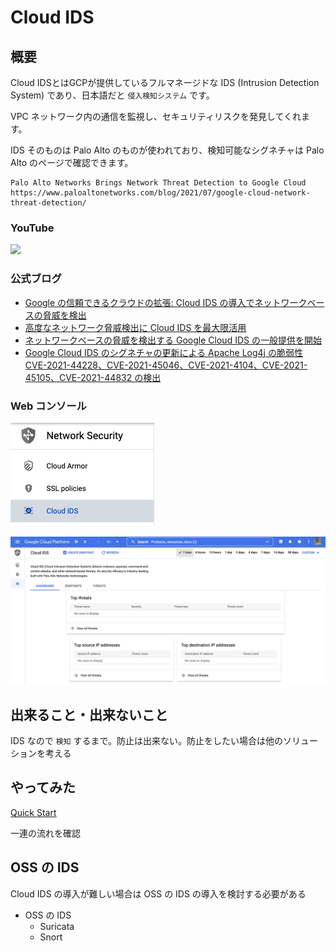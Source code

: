 # Cloud IDS

## 概要

Cloud IDSとはGCPが提供しているフルマネージドな IDS (Intrusion Detection System) であり、日本語だと `侵入検知システム` です。

VPC ネットワーク内の通信を監視し、セキュリティリスクを発見してくれます。

IDS そのものは Palo Alto のものが使われており、検知可能なシグネチャは Palo Alto のページで確認できます。

```
Palo Alto Networks Brings Network Threat Detection to Google Cloud
https://www.paloaltonetworks.com/blog/2021/07/google-cloud-network-threat-detection/
```

### YouTube

[![](https://img.youtube.com/vi/8p_zZIi0hQk/0.jpg)](https://www.youtube.com/watch?v=8p_zZIi0hQk)

### 公式ブログ

+ [Google の信頼できるクラウドの拡張: Cloud IDS の導入でネットワークベースの脅威を検出](https://cloud.google.com/blog/ja/products/identity-security/detect-complex-network-threats-with-cloud-ids)
+ [高度なネットワーク脅威検出に Cloud IDS を最大限活用](https://cloud.google.com/blog/ja/products/identity-security/how-google-cloud-ids-helps-detect-advanced-network-threats)
+ [ネットワークベースの脅威を検出する Google Cloud IDS の一般提供を開始](https://cloud.google.com/blog/ja/products/identity-security/announcing-general-availability-of-google-cloud-ids)
+ [Google Cloud IDS のシグネチャの更新による Apache Log4j の脆弱性 CVE-2021-44228、CVE-2021-45046、CVE-2021-4104、CVE-2021-45105、CVE-2021-44832 の検出](https://cloud.google.com/blog/ja/products/identity-security/cloud-ids-to-help-detect-cve-2021-44228-apache-log4j-vulnerability)

### Web コンソール

![](./img/01.png)

![](./img/02.png)

## 出来ること・出来ないこと

IDS なので `検知` するまで。防止は出来ない。防止をしたい場合は他のソリューションを考える

## やってみた

[Quick Start](./quick-start/)

一連の流れを確認

## OSS の IDS

Cloud IDS の導入が難しい場合は OSS の IDS の導入を検討する必要がある

+ OSS の IDS
  + Suricata
  + Snort
